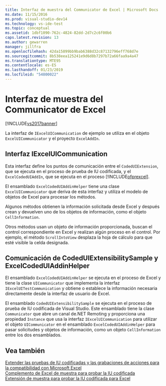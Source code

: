 ```yaml
---
title: Interfaz de muestra del Communicator de Excel | Microsoft Docs
ms.date: 11/15/2016
ms.prod: visual-studio-dev14
ms.technology: vs-ide-test
ms.topic: conceptual
ms.assetid: 1dbf1090-762c-4824-82dd-2d7c2c6f00b6
caps.latest.revision: 13
ms.author: gewarren
manager: jillfra
ms.openlocfilehash: 42da15899bb9bab6388d32c87132796eff768d7e
ms.sourcegitcommit: 8b538eea125241e9d6d8b7297b72a66faa9a4a47
ms.translationtype: MTE95
ms.contentlocale: es-ES
ms.lasthandoff: 01/23/2019
ms.locfileid: "54800022"
---
```

# <a name="sample-excel-communicator-interface"></a>Interfaz de muestra del Communicator de Excel
[!INCLUDE[vs2017banner](../includes/vs2017banner.md)]

La interfaz de `IExcelUICommunication` de ejemplo se utiliza en el objeto `ExcelUICommunicator` y el proyecto `ExcelAddIn`.  
  
## <a name="iexceluicommunication-interface"></a>Interfaz IExcelUICommunication  
 Esta interfaz define los puntos de comunicación entre el `CodedUIExtension`, que se ejecuta en el proceso de prueba de IU codificada, y el `ExcelCodedUIAddIn`, que se ejecuta en el proceso [!INCLUDE[ofprexcel](../includes/ofprexcel-md.md)].  
  
 El ensamblado `ExcelCodedUIAddinHelper` tiene una clase `ExcelUICommunicator` que deriva de esta interfaz y utiliza el modelo de objetos de Excel para procesar los métodos.  
  
 Algunos métodos obtienen la información solicitada desde Excel y después crean y devuelven uno de los objetos de información, como el objeto `CellInformation`.  
  
 Otros métodos usan un objeto de información proporcionada, buscan el control correspondiente en Excel y realizan algún proceso en el control. Por ejemplo, el método `ScrollIntoView` desplaza la hoja de cálculo para que esté visible la celda designada.  
  
## <a name="codeduiextensibilitysample-and-excelcodeduiaddinhelper-communication"></a>Comunicación de CodedUIExtensibilitySample y ExcelCodedUIAddinHelper  
 El ensamblado `ExcelCodedUIAddinHelper` se ejecuta en el proceso de Excel y tiene la clase `UICommunicator` que implementa la interfaz `IExcelUITestCommunication` y obtiene o establece la información necesaria directamente desde la interfaz de usuario de Excel.  
  
 El ensamblado `CodedUIExtensibilitySample` se ejecuta en el proceso de prueba de IU codificada de Visual Studio. Este ensamblado tiene la clase `Communicator` que abre un canal de.NET Remoting y proporciona una propiedad `Instance` que usa la interfaz `IExcelUICommunication` para utilizar el objeto `UICommunicator` en el ensamblado `ExcelCodedUIAddinHelper` para pasar solicitudes y objetos de información, como un objeto `CellInformation` entre los dos ensamblados.  
  
## <a name="see-also"></a>Vea también  
 [Extender las pruebas de IU codificadas y las grabaciones de acciones para la compatibilidad con Microsoft Excel](../test/extending-coded-ui-tests-and-action-recordings-to-support-microsoft-excel.md)   
 [Complemento de Excel de muestra para probar la IU codificada](../test/sample-excel-add-in-for-coded-ui-testing.md)   
 [Extensión de muestra para probar la IU codificada para Excel](../test/sample-coded-ui-test-extension-for-excel.md)
